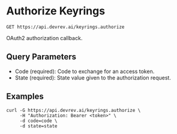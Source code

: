 # Authorize Keyrings

```http
GET https://api.devrev.ai/keyrings.authorize
```

OAuth2 authorization callback.



## Query Parameters

- Code (required): Code to exchange for an access token.
- State (required): State value given to the authorization request.

## Examples

```shell
curl -G https://api.devrev.ai/keyrings.authorize \
     -H "Authorization: Bearer <token>" \
     -d code=code \
     -d state=state
```